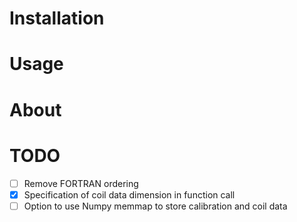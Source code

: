 # Installation

# Usage

# About

# TODO
- [ ] Remove FORTRAN ordering
- [x] Specification of coil data dimension in function call
- [ ] Option to use Numpy memmap to store calibration and coil data
